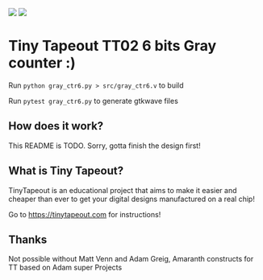 ![](../../workflows/gds/badge.svg) ![](../../workflows/docs/badge.svg)

# Tiny Tapeout TT02 6 bits Gray counter  :) 

Run `python gray_ctr6.py > src/gray_ctr6.v` to build 

Run `pytest gray_ctr6.py` to generate gtkwave files

## How does it work?

This README is TODO. Sorry, gotta finish the design first!

## What is Tiny Tapeout?

TinyTapeout is an educational project that aims to make it easier and cheaper than ever to get your digital designs manufactured on a real chip!

Go to https://tinytapeout.com for instructions!

## Thanks
Not possible without Matt Venn and Adam Greig, Amaranth constructs for TT based on Adam super Projects
